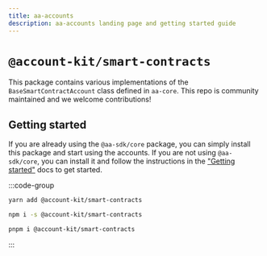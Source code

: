 ```yaml
---
title: aa-accounts
description: aa-accounts landing page and getting started guide
---
```


# `@account-kit/smart-contracts`

This package contains various implementations of the `BaseSmartContractAccount` class defined in `aa-core`. This repo is community maintained and we welcome contributions!

## Getting started

If you are already using the `@aa-sdk/core` package, you can simply install this package and start using the accounts. If you are not using `@aa-sdk/core`, you can install it and follow the instructions in the ["Getting started"](/getting-started/introduction) docs to get started.

:::code-group

```bash [yarn]
yarn add @account-kit/smart-contracts
```

```bash [npm]
npm i -s @account-kit/smart-contracts
```

```bash [pnpm]
pnpm i @account-kit/smart-contracts
```

:::
